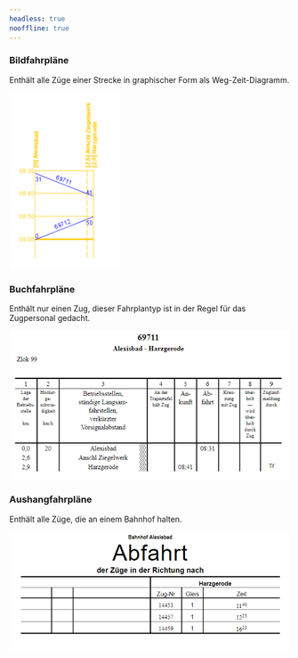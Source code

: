 ```yaml
---
headless: true
nooffline: true
---
```


### Bildfahrpläne

Enthält alle Züge einer Strecke in graphischer Form als Weg-Zeit-Diagramm.

<img width="200px" src="bildfahrplaene/bifpl.png">

### Buchfahrpläne
Enthält nur einen Zug, dieser Fahrplantyp ist in der Regel für das Zugpersonal gedacht.

![](buchfahrplaene/bfpl.png)

### Aushangfahrpläne
Enthält alle Züge, die an einem Bahnhof halten.

![](aushangfahrplaene/afpl.png)